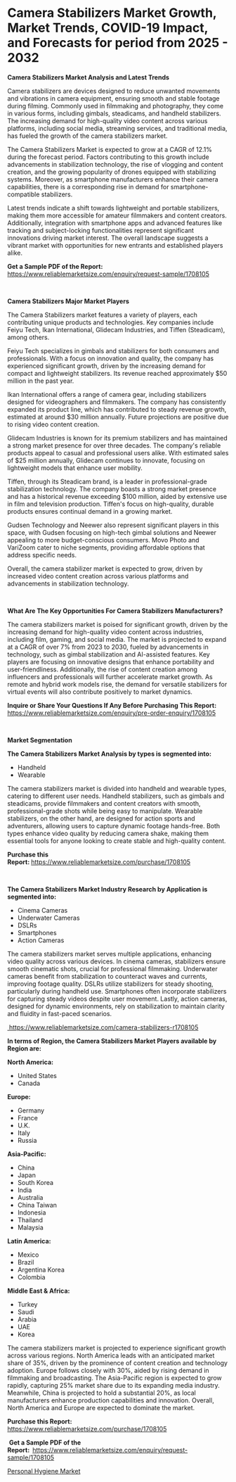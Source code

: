 <p><h1>Camera Stabilizers Market Growth, Market Trends, COVID-19 Impact, and Forecasts for period from 2025 - 2032</h1></p><p><strong>Camera Stabilizers Market Analysis and Latest Trends</strong></p>
<p><p>Camera stabilizers are devices designed to reduce unwanted movements and vibrations in camera equipment, ensuring smooth and stable footage during filming. Commonly used in filmmaking and photography, they come in various forms, including gimbals, steadicams, and handheld stabilizers. The increasing demand for high-quality video content across various platforms, including social media, streaming services, and traditional media, has fueled the growth of the camera stabilizers market. </p><p>The Camera Stabilizers Market is expected to grow at a CAGR of 12.1% during the forecast period. Factors contributing to this growth include advancements in stabilization technology, the rise of vlogging and content creation, and the growing popularity of drones equipped with stabilizing systems. Moreover, as smartphone manufacturers enhance their camera capabilities, there is a corresponding rise in demand for smartphone-compatible stabilizers. </p><p>Latest trends indicate a shift towards lightweight and portable stabilizers, making them more accessible for amateur filmmakers and content creators. Additionally, integration with smartphone apps and advanced features like tracking and subject-locking functionalities represent significant innovations driving market interest. The overall landscape suggests a vibrant market with opportunities for new entrants and established players alike.</p></p>
<p><strong>Get a Sample PDF of the Report:&nbsp;</strong> <a href="https://www.reliablemarketsize.com/enquiry/request-sample/1708105?utm_campaign=3537&utm_medium=2&utm_source=Github&utm_content=ia&utm_term=05042025&utm_id=camera-stabilizers">https://www.reliablemarketsize.com/enquiry/request-sample/1708105</a></p>
<p>&nbsp;</p>
<p><strong>Camera Stabilizers Major Market Players</strong></p>
<p><p>The Camera Stabilizers market features a variety of players, each contributing unique products and technologies. Key companies include Feiyu Tech, Ikan International, Glidecam Industries, and Tiffen (Steadicam), among others.</p><p>Feiyu Tech specializes in gimbals and stabilizers for both consumers and professionals. With a focus on innovation and quality, the company has experienced significant growth, driven by the increasing demand for compact and lightweight stabilizers. Its revenue reached approximately $50 million in the past year.</p><p>Ikan International offers a range of camera gear, including stabilizers designed for videographers and filmmakers. The company has consistently expanded its product line, which has contributed to steady revenue growth, estimated at around $30 million annually. Future projections are positive due to rising video content creation.</p><p>Glidecam Industries is known for its premium stabilizers and has maintained a strong market presence for over three decades. The company's reliable products appeal to casual and professional users alike. With estimated sales of $25 million annually, Glidecam continues to innovate, focusing on lightweight models that enhance user mobility.</p><p>Tiffen, through its Steadicam brand, is a leader in professional-grade stabilization technology. The company boasts a strong market presence and has a historical revenue exceeding $100 million, aided by extensive use in film and television production. Tiffen's focus on high-quality, durable products ensures continual demand in a growing market.</p><p>Gudsen Technology and Neewer also represent significant players in this space, with Gudsen focusing on high-tech gimbal solutions and Neewer appealing to more budget-conscious consumers. Movo Photo and VariZoom cater to niche segments, providing affordable options that address specific needs.</p><p>Overall, the camera stabilizer market is expected to grow, driven by increased video content creation across various platforms and advancements in stabilization technology.</p></p>
<p>&nbsp;</p>
<p><strong>What Are The Key Opportunities For Camera Stabilizers Manufacturers?</strong></p>
<p><p>The camera stabilizers market is poised for significant growth, driven by the increasing demand for high-quality video content across industries, including film, gaming, and social media. The market is projected to expand at a CAGR of over 7% from 2023 to 2030, fueled by advancements in technology, such as gimbal stabilization and AI-assisted features. Key players are focusing on innovative designs that enhance portability and user-friendliness. Additionally, the rise of content creation among influencers and professionals will further accelerate market growth. As remote and hybrid work models rise, the demand for versatile stabilizers for virtual events will also contribute positively to market dynamics.</p></p>
<p><strong>Inquire or Share Your Questions If Any Before Purchasing This Report:</strong> <a href="https://www.reliablemarketsize.com/enquiry/pre-order-enquiry/1708105?utm_campaign=3537&utm_medium=2&utm_source=Github&utm_content=ia&utm_term=05042025&utm_id=camera-stabilizers">https://www.reliablemarketsize.com/enquiry/pre-order-enquiry/1708105</a></p>
<p>&nbsp;</p>
<p><strong>Market Segmentation</strong></p>
<p><strong>The Camera Stabilizers Market Analysis by types is segmented into:</strong></p>
<p><ul><li>Handheld</li><li>Wearable</li></ul></p>
<p><p>The camera stabilizers market is divided into handheld and wearable types, catering to different user needs. Handheld stabilizers, such as gimbals and steadicams, provide filmmakers and content creators with smooth, professional-grade shots while being easy to manipulate. Wearable stabilizers, on the other hand, are designed for action sports and adventurers, allowing users to capture dynamic footage hands-free. Both types enhance video quality by reducing camera shake, making them essential tools for anyone looking to create stable and high-quality content.</p></p>
<p><strong>Purchase this Report:&nbsp;</strong><a href="https://www.reliablemarketsize.com/purchase/1708105?utm_campaign=3537&utm_medium=2&utm_source=Github&utm_content=ia&utm_term=05042025&utm_id=camera-stabilizers">https://www.reliablemarketsize.com/purchase/1708105</a></p>
<p>&nbsp;</p>
<p><strong>The Camera Stabilizers Market Industry Research by Application is segmented into:</strong></p>
<p><ul><li>Cinema Cameras</li><li>Underwater Cameras</li><li>DSLRs</li><li>Smartphones</li><li>Action Cameras</li></ul></p>
<p><p>The camera stabilizers market serves multiple applications, enhancing video quality across various devices. In cinema cameras, stabilizers ensure smooth cinematic shots, crucial for professional filmmaking. Underwater cameras benefit from stabilization to counteract waves and currents, improving footage quality. DSLRs utilize stabilizers for steady shooting, particularly during handheld use. Smartphones often incorporate stabilizers for capturing steady videos despite user movement. Lastly, action cameras, designed for dynamic environments, rely on stabilization to maintain clarity and fluidity in fast-paced scenarios.</p></p>
<p><a href="https://www.reliablemarketsize.com/camera-stabilizers-r1708105?utm_campaign=3537&utm_medium=2&utm_source=Github&utm_content=ia&utm_term=05042025&utm_id=camera-stabilizers">&nbsp;https://www.reliablemarketsize.com/camera-stabilizers-r1708105</a></p>
<p><strong>In terms of Region, the Camera Stabilizers Market Players available by Region are:</strong></p>
<p>
    <p> <strong> North America: </strong>
        <ul>
            <li>United States</li>
            <li>Canada</li>
        </ul>
        </p> 
    <p> <strong> Europe: </strong>
        <ul>
            <li>Germany</li>
            <li>France</li>
            <li>U.K.</li>
            <li>Italy</li>
            <li>Russia</li>
        </ul>
        </p> 
    <p> <strong> Asia-Pacific: </strong>
        <ul>
            <li>China</li>
            <li>Japan</li>
            <li>South Korea</li>
            <li>India</li>
            <li>Australia</li>
            <li>China Taiwan</li>
            <li>Indonesia</li>
            <li>Thailand</li>
            <li>Malaysia</li>
        </ul>
        </p> 
    <p> <strong> Latin America: </strong>
        <ul>
            <li>Mexico</li>
            <li>Brazil</li>
            <li>Argentina Korea</li>
            <li>Colombia</li>
        </ul>
        </p> 
    <p> <strong> Middle East & Africa: </strong>
        <ul>
            <li>Turkey</li>
            <li>Saudi</li>
            <li>Arabia</li>
            <li>UAE</li>
            <li>Korea</li>
        </ul>
    </p>
    </p>
<p><p>The camera stabilizers market is projected to experience significant growth across various regions. North America leads with an anticipated market share of 35%, driven by the prominence of content creation and technology adoption. Europe follows closely with 30%, aided by rising demand in filmmaking and broadcasting. The Asia-Pacific region is expected to grow rapidly, capturing 25% market share due to its expanding media industry. Meanwhile, China is projected to hold a substantial 20%, as local manufacturers enhance production capabilities and innovation. Overall, North America and Europe are expected to dominate the market.</p></p>
<p><strong>Purchase this Report: </strong><a href="https://www.reliablemarketsize.com/purchase/1708105?utm_campaign=3537&utm_medium=2&utm_source=Github&utm_content=ia&utm_term=05042025&utm_id=camera-stabilizers">https://www.reliablemarketsize.com/purchase/1708105</a></p>
<p>&nbsp;<strong>Get a Sample PDF of the Report:&nbsp;&nbsp;</strong><a href="https://www.reliablemarketsize.com/enquiry/request-sample/1708105?utm_campaign=3537&utm_medium=2&utm_source=Github&utm_content=ia&utm_term=05042025&utm_id=camera-stabilizers">https://www.reliablemarketsize.com/enquiry/request-sample/1708105</a></p>
<p><strong></strong></p>
<p><p><a href="https://github.com/naulasulakr0/Market-Research-Report-List-1/blob/main/personal-hygiene-market.md?utm_campaign=3537&utm_medium=2&utm_source=Github&utm_content=ia&utm_term=05042025&utm_id=camera-stabilizers">Personal Hygiene Market</a></p></p>
